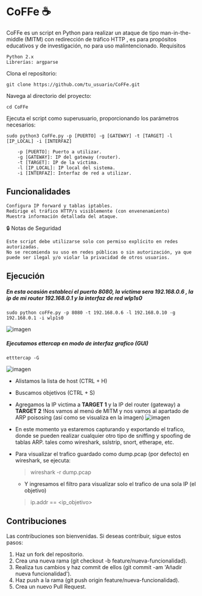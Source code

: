 # CoFFe ☕️
CoFFe es un script en Python para realizar un ataque de tipo man-in-the-middle (MITM) con redirección de tráfico HTTP , es para propósitos educativos y de investigación, no para uso malintencionado.
Requisitos

    Python 2.x
    Librerías: argparse


Clona el repositorio:

    git clone https://github.com/tu_usuario/CoFFe.git
Navega al directorio del proyecto:
    
    cd CoFFe

Ejecuta el script como superusuario, proporcionando los parámetros necesarios:


    sudo python3 CoFFe.py -p [PUERTO] -g [GATEWAY] -t [TARGET] -l [IP_LOCAL] -i [INTERFAZ]

        -p [PUERTO]: Puerto a utilizar.
        -g [GATEWAY]: IP del gateway (router).
        -t [TARGET]: IP de la víctima.
        -l [IP_LOCAL]: IP local del sistema.
        -i [INTERFAZ]: Interfaz de red a utilizar.

## Funcionalidades

    Configura IP forward y tablas iptables.
    Redirige el tráfico HTTP/s visiblemente (con envenenamiento)
    Muestra información detallada del ataque.

🔒 Notas de Seguridad

    Este script debe utilizarse solo con permiso explícito en redes autorizadas.
    No se recomienda su uso en redes públicas o sin autorización, ya que puede ser ilegal y/o violar la privacidad de otros usuarios.

## Ejecución
##### En esta ocasión establecí el puerto 8080, la victima sera 192.168.0.6 , la ip de mi router 192.168.0.1 y la interfaz de red wlp1s0
    sudo python coFFe.py -p 8080 -t 192.168.0.6 -l 192.168.0.10 -g 192.168.0.1 -i wlp1s0
![imagen](https://github.com/mrx04programmer/CoFFe/assets/46001898/1b02a19c-398b-4e49-bfc6-743ccb2b9bc6)



##### Ejecutamos ettercap en modo de interfaz grafico (GUI) 
    etttercap -G
![imagen](https://github.com/mrx04programmer/CoFFe/assets/46001898/69c5b1a2-c7fc-44c0-99c5-2c59f0b3ddf7)

- Alistamos la lista de host (CTRL + H)
- Buscamos objetivos (CTRL + S)
- Agregamos la IP victima a **TARGET 1** y la IP del router (gateway) a **TARGET 2**
!Nos vamos al menú de MITM y nos vamos al apartado de ARP poisosing (así como se visualiza en la imagen)
![imagen](https://github.com/mrx04programmer/CoFFe/assets/46001898/0ad663a1-5b99-4d55-9786-ec06ba19440a)

- En este momento ya estaremos capturando y exportando el trafico, donde se pueden realizar cualquier otro tipo de sniffing y spoofing de tablas ARP. tales como wireshark, sslstrip, snort, etherape, etc.
- Para visualizar el trafico guardado como dump.pcap (por defecto) en wireshark, se ejecuta:
  > wireshark -r dump.pcap
  - Y ingresamos el filtro para visualizar solo el trafico de una sola IP (el objetivo)
  > ip.addr == <ip_objetivo>

## Contribuciones

Las contribuciones son bienvenidas. Si deseas contribuir, sigue estos pasos:
1. Haz un fork del repositorio.
2. Crea una nueva rama (git checkout -b feature/nueva-funcionalidad).
3. Realiza tus cambios y haz commit de ellos (git commit -am 'Añadir nueva funcionalidad').
4. Haz push a la rama (git push origin feature/nueva-funcionalidad).
5. Crea un nuevo Pull Request.


